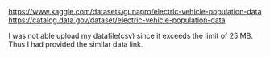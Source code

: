 https://www.kaggle.com/datasets/gunapro/electric-vehicle-population-data  
https://catalog.data.gov/dataset/electric-vehicle-population-data 

I was not able upload my datafile(csv) since it exceeds the limit of 25 MB.
Thus I had provided the similar data link.

